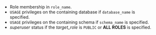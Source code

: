 - Role membership in `role_name`.
- `USAGE` privileges on the containing database if `database_name` is specified.
- `USAGE` privileges on the containing schema if `schema_name` is specified.
- _superuser_ status if the _target_role_ is `PUBLIC` or **ALL ROLES** is
  specified.

